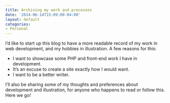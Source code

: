 ```yaml
---
title: Archiving my work and processes
date: '2014-06-14T15:09:00-04:00'
layout: default
categories:
- Personal
---
```

I’d like to start up this blog to have a more readable record of my work in web development, and my hobbies in illustration. A few reasons for this:

* I want to showcase some PHP and front-end work I have in development.
* It’s an excuse to create a site exactly how I would want.
* I want to be a better writer.

I’ll also be sharing some of my thoughts and preferences about development and illustration, for anyone who happens to read or follow this. Here we go!
